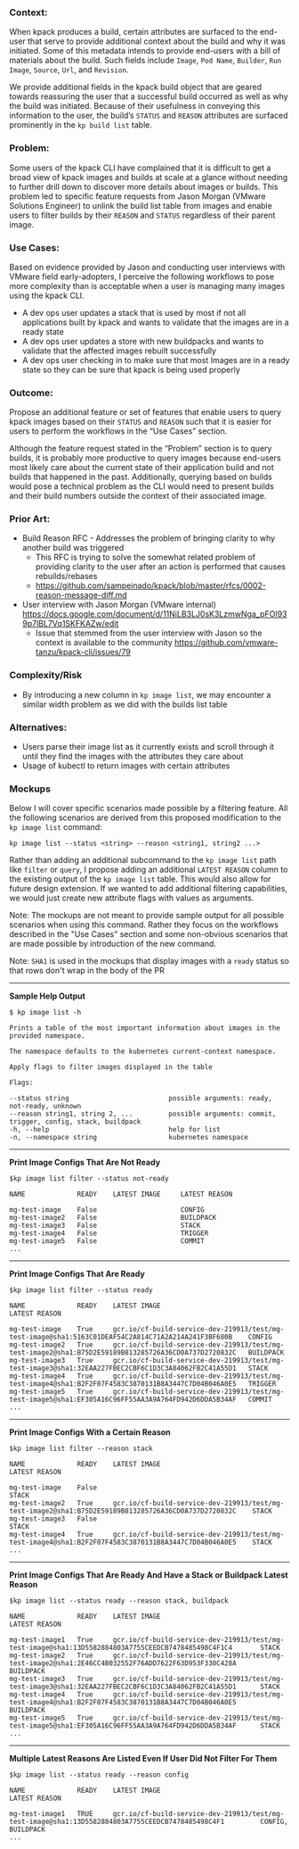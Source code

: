 ### Context:

When kpack produces a build, certain attributes are surfaced to the end-user that serve to provide additional context about the build and why it was initiated.   Some of this metadata intends to provide end-users with a bill of materials about the build.  Such fields include `Image`, `Pod Name`, `Builder`, `Run Image`, `Source`, `Url`, and `Revision`.  

We provide additional fields in the kpack build object that are geared towards reassuring the user that a successful build occurred as well as why the build was initiated. Because of their usefulness in conveying this information to the user, the build’s `STATUS` and `REASON` attributes are surfaced prominently in the `kp build list` table.  

### Problem:

Some users of the kpack CLI have complained that it is difficult to get a broad view of kpack images and builds at scale at a glance without needing to further drill down to discover more details about images or builds. This problem led to specific feature requests from Jason Morgan (VMware Solutions Engineer) to unlink the build list table from images and enable users to filter builds by their `REASON` and `STATUS` regardless of their parent image.   

### Use Cases:

Based on evidence provided by Jason and conducting user interviews with VMware field early-adopters, I perceive the following workflows to pose more complexity than is acceptable when a user is managing many images using the kpack CLI.

* A dev ops user updates a stack that is used by most if not all applications built by kpack and wants to validate that the images are in a ready state
* A dev ops user updates a store with new buildpacks and wants to validate that the affected images rebuilt successfully
* A dev ops user checking in to make sure that most Images are in a ready state so they can be sure that kpack is being used properly 

### Outcome:

Propose an additional feature or set of features that enable users to query kpack images based on their `STATUS` and `REASON` such that it is easier for users to perform the workflows in the “Use Cases” section.

Although the feature request stated in the “Problem” section is to query builds, it is probably more productive to query images because end-users most likely care about the current state of their application build and not builds that happened in the past.  Additionally, querying based on builds would pose a technical problem as the CLI would need to present builds and their build numbers outside the context of their associated image.  

### Prior Art:

* Build Reason RFC - Addresses the problem of bringing clarity to why another build was triggered
    * This RFC is trying to solve the somewhat related problem of providing clarity to the user after an action is performed that causes rebuilds/rebases
    * https://github.com/sampeinado/kpack/blob/master/rfcs/0002-reason-message-diff.md
* User interview with Jason Morgan (VMware internal) https://docs.google.com/document/d/11NiLB3LJ0sK3LzmwNga_pFOI939p7lBL7Vq1SKFKAZw/edit
    * Issue that stemmed from the user interview with Jason so the context is available to the community https://github.com/vmware-tanzu/kpack-cli/issues/79 

### Complexity/Risk

* By introducing a new column in `kp image list`, we may encounter a similar width problem as we did with the builds list table

### Alternatives:

* Users parse their image list as it currently exists and scroll through it until they find the images with the attributes they care about
* Usage of kubectl to return images with certain attributes

### Mockups

Below I will cover specific scenarios made possible by a filtering feature. All the following scenarios are derived from this proposed modification to the `kp image list` command:

```
kp image list --status <string> --reason <string1, string2 ...>
```

Rather than adding an additional subcommand to the `kp image list` path like `filter` or `query`, I propose adding an additional `LATEST REASON` column to the existing output of the `kp image list` table. This would also allow for future design extension. If we wanted to add additional filtering capabilities, we would just create new attribute flags with values as arguments.

Note: The mockups are not meant to provide sample output for all possible scenarios when using this command. Rather they focus on the workflows described in the "Use Cases" section and some non-obvious scenarios that are made possible by introduction of the new command.

Note: `SHA1` is used in the mockups that display images with a `ready` status so that rows don't wrap in the body of the PR

------------------------------

**Sample Help Output**

```
$ kp image list -h

Prints a table of the most important information about images in the provided namespace.

The namespace defaults to the kubernetes current-context namespace.

Apply flags to filter images displayed in the table 

Flags:

--status string                         possible arguments: ready, not-ready, unknown 
--reason string1, string 2, ...         possible arguments: commit, trigger, config, stack, buildpack
-h, --help                              help for list
-n, --namespace string                  kubernetes namespace

```

------------------------------

**Print Image Configs That Are Not Ready**

```
$kp image list filter --status not-ready

NAME             READY    LATEST IMAGE     LATEST REASON

mg-test-image    False                     CONFIG
mg-test-image2   False                     BUILDPACK
mg-test-image3   False                     STACK
mg-test-image4   False                     TRIGGER
mg-test-image5   False                     COMMIT 
...
```

------------------------------

**Print Image Configs That Are Ready**

```
$kp image list filter --status ready

NAME             READY    LATEST IMAGE                                                                                           LATEST REASON

mg-test-image    True     gcr.io/cf-build-service-dev-219913/test/mg-test-image@sha1:5163C01DEAF54C2A814C71A2A214A241F3BF680B    CONFIG
mg-test-image2   True     gcr.io/cf-build-service-dev-219913/test/mg-test-image2@sha1:B75D2E59189B813285726A36CD0A737D2720832C   BUILDPACK
mg-test-image3   True     gcr.io/cf-build-service-dev-219913/test/mg-test-image3@sha1:32EAA227FBEC2CBF6C1D3C3A84062FB2C41A55D1   STACK
mg-test-image4   True     gcr.io/cf-build-service-dev-219913/test/mg-test-image4@sha1:B2F2F07F4583C3870131B8A3447C7D04B046A0E5   TRIGGER
mg-test-image5   True     gcr.io/cf-build-service-dev-219913/test/mg-test-image5@sha1:EF305A16C96FF55AA3A9A764FD942D6DDA5B34AF   COMMIT 
...
```

------------------------------

**Print Image Configs With a Certain Reason**

```
$kp image list filter --reason stack

NAME             READY    LATEST IMAGE                                                                                            LATEST REASON

mg-test-image    False                                                                                                            STACK
mg-test-image2   True     gcr.io/cf-build-service-dev-219913/test/mg-test-image2@sha1:B75D2E59189B813285726A36CD0A737D2720832C    STACK
mg-test-image3   False                                                                                                            STACK
mg-test-image4   True     gcr.io/cf-build-service-dev-219913/test/mg-test-image4@sha1:B2F2F07F4583C3870131B8A3447C7D04B046A0E5    STACK
...
```

------------------------------

**Print Image Configs That Are Ready And Have a Stack or Buildpack Latest Reason**

```
$kp image list --status ready --reason stack, buildpack

NAME             READY    LATEST IMAGE                                                                                              LATEST REASON

mg-test-image1   True     gcr.io/cf-build-service-dev-219913/test/mg-test-image@sha1:13D5582884803A7755CEEDCB7478485498C4F1C4       STACK
mg-test-image2   True     gcr.io/cf-build-service-dev-219913/test/mg-test-image2@sha1:2E46CC4B032552F76ADD7622F63D953F330C428A      BUILDPACK
mg-test-image3   True     gcr.io/cf-build-service-dev-219913/test/mg-test-image3@sha1:32EAA227FBEC2CBF6C1D3C3A84062FB2C41A55D1      STACK
mg-test-image4   True     gcr.io/cf-build-service-dev-219913/test/mg-test-image4@sha1:B2F2F07F4583C3870131B8A3447C7D04B046A0E5      BUILDPACK
mg-test-image5   True     gcr.io/cf-build-service-dev-219913/test/mg-test-image5@sha1:EF305A16C96FF55AA3A9A764FD942D6DDA5B34AF      STACK
...
```

------------------------------

**Multiple Latest Reasons Are Listed Even If User Did Not Filter For Them**

```
$kp image list --status ready --reason config 

NAME             READY    LATEST IMAGE                                                                                              LATEST REASON

mg-test-image1   TRUE     gcr.io/cf-build-service-dev-219913/test/mg-test-image@sha1:13D5582884803A7755CEEDCB7478485498C4F1         CONFIG, BUILDPACK
...
```

